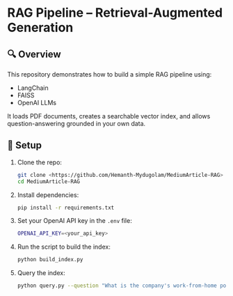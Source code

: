 # RAG Pipeline – Retrieval-Augmented Generation

## 🔍 Overview

This repository demonstrates how to build a simple RAG pipeline using:
- LangChain
- FAISS
- OpenAI LLMs

It loads PDF documents, creates a searchable vector index, and allows question-answering grounded in your own data.

## 🚀 Setup

1. Clone the repo:
   ```bash
   git clone <https://github.com/Hemanth-Mydugolam/MediumArticle-RAG>
   cd MediumArticle-RAG
   ```
2. Install dependencies:
    ```bash
    pip install -r requirements.txt
    ```
3. Set your OpenAI API key in the `.env` file:
    ```bash
    OPENAI_API_KEY=<your_api_key>
    ```
4. Run the script to build the index:
    ```bash
    python build_index.py
    ```
5. Query the index:
    ```bash
    python query.py --question "What is the company's work-from-home policy for part-time employees?"
    ```
